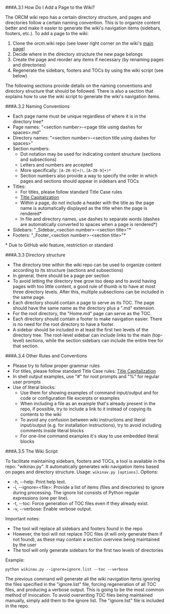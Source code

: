 ###A.3.1 How Do I Add a Page to the Wiki?

The ORCM wiki repo has a certain directory structure, and pages and directories follow a certain naming convention.  This is to organize content better and make it easier to generate the wiki's navigation items (sidebars, footers, etc.).  To add a page to the wiki:

1. Clone the orcm.wiki repo (see lower right corner on the wiki's [main page](Home))
2. Decide where in the directory structure the new page belongs
3. Create the page and reorder any items if necessary (by renaming pages and directories)
4. Regenerate the sidebars, footers and TOCs by using the wiki script (see below)

The following sections provide details on the naming conventions and directory structure that should be followed.  There is also a section that explains how to use the wiki script to generate the wiki's navigation items.

###A.3.2 Naming Conventions

* Each page name must be unique regardless of where it is in the directory tree\*
* Page names: "\<section number\>-\<page title using dashes for spaces\>.md"
* Directory names: "\<section number\>-\<section title using dashes for spaces\>"
* Section numbers:
    * Dot notation may be used for indicating content structure (sections and subsections)
    * Letters and numbers are accepted
    * More specifically: `[A-Z0-9]+(\.[A-Z0-9]+)*`
    * Section numbers also provide a way to specify the order in which pages and sections should appear in sidebars and TOCs
* Titles:
    * For titles, please follow standard Title Case rules
    * [Title Capitalization](http://titlecapitalization.com/)
    * Within a page, do not include a header with the title as the page name is automatically displayed as the title when the page is rendered\*
    * In file and directory names, use dashes to separate words (dashes are automatically converted to spaces when a page is rendered\*)
* Sidebars: "\_Sidebar\_\<section number\>-\<section title\>"\*
* Footers: "\_Footer\_\<section number\>-\<section title\>"\*

\* Due to GitHub wiki feature, restriction or standard

###A.3.3 Directory structure

* The directory tree within the wiki repo can be used to organize content according to its structure (sections and subsections)
* In general, there should be a page per section
* To avoid letting the directory tree grow too deep and to avoid having pages with too little content, a good rule of thumb is to have at most three directory levels.  After this, multiple subsections can be included in the same page.
* Each directory should contain a page to serve as its TOC.  The page should have the same name as the directory plus a ".md" extension.
* For the root directory, the "Home.md" page can serve as the TOC.
* Each directory should contain a footer to make navigation easier.  There is no need for the root directory to have a footer.
* A sidebar should be included in at least the first two levels of the directory tree.  The root-level sidebar can include links to the main (top-level) sections, while the section sidebars can include the entire tree for that section.

###A.3.4 Other Rules and Conventions

* Please try to follow proper grammar rules
* For titles, please follow standard Title Case rules: [Title Capitalization](http://titlecapitalization.com/)
* In shell output examples, use "#" for root prompts and "%" for regular user prompts
* Use of literal blocks:
    * Use them for showing examples of command input/output and for code or configuration file excerpts or examples
    * When including a file as an example that's already present in the repo, if possible, try to include a link to it instead of copying its contents to the wiki
    * To avoid any confusion between wiki instructions and literal input/output (e.g. for installation instructions), try to avoid including comments inside literal blocks
    * For one-line command examples it's okay to use embedded literal blocks

###A.3.5 The Wiki Script

To facilitate maintaining sidebars, footers and TOCs, a tool is available in the repo: "wikinav.py".  It automatically generates wiki navigation items based on pages and directory structure.  Usage: `wikinav.py [options]`.  Options:

* -h, --help: Print help text.
* -i, --ignore=\<file\>: Provide a list of items (files and directories) to ignore during processing.  The ignore list consists of Python regular expressions (one per line).
* -t, --toc: Force generation of TOC files even if they already exist.
* -v, --verbose: Enable verbose output.

Important notes:

* The tool will replace all sidebars and footers found in the repo
* However, the tool will not replace TOC files (it will only generate them if not found), as these may contain a section overview being maintained by the user
* The tool will only generate sidebars for the first two levels of directories

Example:
```
python wikinav.py --ignore=ignore.list --toc --verbose
```

The previous command will generate all the wiki navigation items ignoring the files specified in the "ignore.list" file, forcing regeneration of all TOC files, and producing a verbose output.  This is going to be the most common method of invocation.  To avoid overwriting TOC files being maintained manually, simply add them to the ignore list.  The "ignore.list" file is included in the repo.